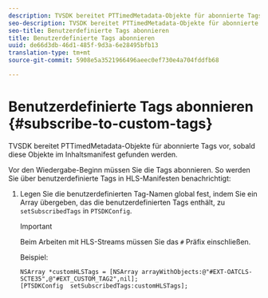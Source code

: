 ```yaml
---
description: TVSDK bereitet PTTimedMetadata-Objekte für abonnierte Tags vor, sobald diese Objekte im Inhaltsmanifest gefunden werden.
seo-description: TVSDK bereitet PTTimedMetadata-Objekte für abonnierte Tags vor, sobald diese Objekte im Inhaltsmanifest gefunden werden.
seo-title: Benutzerdefinierte Tags abonnieren
title: Benutzerdefinierte Tags abonnieren
uuid: de66d3db-46d1-485f-9d3a-6e28495bfb13
translation-type: tm+mt
source-git-commit: 5908e5a3521966496aeec0ef730e4a704fddfb68

---
```



# Benutzerdefinierte Tags abonnieren {#subscribe-to-custom-tags}

TVSDK bereitet PTTimedMetadata-Objekte für abonnierte Tags vor, sobald diese Objekte im Inhaltsmanifest gefunden werden.

Vor den Wiedergabe-Beginn müssen Sie die Tags abonnieren.
So werden Sie über benutzerdefinierte Tags in HLS-Manifesten benachrichtigt:

1. Legen Sie die benutzerdefinierten Tag-Namen global fest, indem Sie ein Array übergeben, das die benutzerdefinierten Tags enthält, zu `setSubscribedTags` in `PTSDKConfig`.

   >[!IMPORTANT]
   >
   >Beim Arbeiten mit HLS-Streams müssen Sie das `#` Präfix einschließen.

   Beispiel:

   ```
   NSArray *customHLSTags = [NSArray arrayWithObjects:@"#EXT-OATCLS-SCTE35",@"#EXT_CUSTOM_TAG2",nil]; 
   [PTSDKConfig  setSubscribedTags:customHLSTags];
   ```

